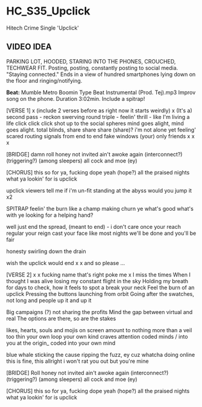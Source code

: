 # HC_S35_Upclick

Hitech Crime Single 'Upclick'

## VIDEO IDEA

PARKING LOT, HOODED, STARING INTO THE PHONES, CROUCHED, TECHWEAR FIT.
Posting, posting, constantly posting to social media. "Staying connected."
Ends in a view of hundred smartphones lying down on the floor and ringing/notifying.

**Beat:** Mumble  Metro Boomin Type Beat Instrumental (Prod. Tej).mp3
Improv song on the phone. Duration 3:02min.
Include a spitrap!

[VERSE 1]
x (include 2 verses before as right now it starts weirdly)
x
(It's a) second pass - reckon swerving round triple -
feelin' thrill - like I'm living a life
click click click shot up to the social spheres
mind goes alight, mind goes alight.
total blinds, share share share (share)?
i'm not alone yet feeling' scared
routing signals from end to end
fake windows (your) only friends 
x
x
x

[BRIDGE]
damn roll honey
not invited ain't
awoke again (interconnect?)(triggering?) (among sleepers) all
cock and moe (ey)

[CHORUS]
this so for ya, 
fucking dope yeah (hope?)
all the praised nights
what ya lookin' for is
upclick

upclick
viewers tell me if i'm un-fit
standing at the abyss
would you jump it x2

SPITRAP
feelin' the burn like a champ
making churn ye
what's good what's with ye
looking for a helping hand?

well just end the spread, (meant to end) - i don't care
once your reach regular your reign 
cast your face like most nights
we'll be done and you'll be fair

honesty swirling down the drain

wish the upclick would end
x
x
and so please
...

[VERSE 2]
x
x
fucking name
that's right poke me
x
I miss the times
When I thought I was alive
losing my constant flight in the sky 
Holding my breath for days to check, 
how it feels to spot a break your neck
Feel the burn of an upclick
Pressing the buttons launching from orbit
Going after the swatches, not long and people up it and up it

Big campaigns (?) not sharing the profits
Mind the gap between virtual and real
The options are there, so are the stakes

likes, hearts, souls and mojis on screen
amount to nothing more than a veil too thin
your own loop your own kind craves
attention coded minds / into you at the origin_
coded into your own mind

blue whale sticking the cause
ripping the fuzz, ey cuz
whatcha doing online
this is fine, this allright
i won't rat you out but you're mine

[BRIDGE]
Roll honey
not invited ain't
awoke again (interconnect?)(triggering?) (among sleepers) all
cock and moe (ey)

[CHORUS]
this so for ya, 
fucking dope yeah (hope?)
all the praised nights
what ya lookin' for is
upclick
